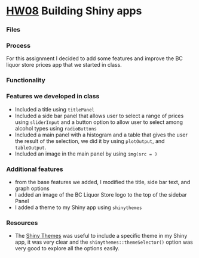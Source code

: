 # [HW08](http://stat545.com/hw08_shiny.html) Building Shiny apps

### Files


### Process
For this assignment I decided to add some features and improve the BC liquor store prices app that we started in class. 

### Functionality

### Features we developed in class

- Included a title using `titlePanel`
- Included a side bar panel that allows user to select a range of prices using `sliderInput` and a button option to allow user to select among alcohol types using `radioButtons`
- Included a main panel with a histogram and a table that gives the user the result of the selection, we did it by using `plotOutput`, and `tableOutput`.
- Included an image in the main panel by using `img(src = )`

### Additional features

- from the base features we added, I modified the title, side bar text, and graph options 
- I added an image of the BC Liquor Store logo to the top of the sidebar Panel
- I added a theme to my Shiny app using `shinythemes`


### Resources

- The [Shiny Themes](https://rstudio.github.io/shinythemes/) was useful to include a specific theme in my Shiny app, it was very clear and the `shinythemes::themeSelector()` option was very good to explore all the options easily.